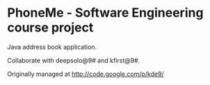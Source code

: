 PhoneMe - Software Engineering course project
=============================================

Java address book application.

Collaborate with deepsolo@9# and kfirst@9#.

Originally managed  at http://code.google.com/p/kde9/
